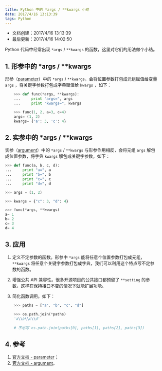 ```yaml
---
title: Python 中的 *args / **kwargs 小结
date: 2017/4/16 13:13:39
tags: Python
---
```


- 文档创建：2017/4/16 13:13:39
- 最后更新：2017/4/16 14:02:50

Python 代码中经常出现 `*args` / `**kwargs` 的函数，这里对它们的用法做个小结。

<!-- more -->

## 1. 形参中的 \*args / **kwargs ##

形参（[parameter](https://docs.python.org/2.7/glossary.html#term-parameter)）中的 `*args` / `**kwargs`，会将位置参数打包成元组赋值给变量 `args` ，将关键字参数打包成字典赋值给 `kwargs` ，如下：

``` Python
    >>> def func(*args, **kwargs):
    ...     print "args=", args
    ...     print "kwargs=", kwargs

    >>> func(1, 2, a=3, c=4)
    args= (1, 2)
    kwargs= {'a': 3, 'c': 4}
```

## 2. 实参中的 \*args / **kwargs ##

实参（[argument](https://docs.python.org/2.7/glossary.html#term-argument)）中的 `*args` / `**kwargs` 与形参作用相反，会将元组 `args` 解包成位置参数，将字典 `kwargs` 解包成关键字参数，如下：

``` Python
>>> def func(a, b, c, d):
...     print "a=", a
...     print "b=", b
...     print "c=", c
...     print "d=", d

>>> args = (1, 2)

>>> kwargs = {"c": 3, "d": 4}

>>> func(*args, **kwargs)
a= 1
b= 2
c= 3
d= 4
```

## 3. 应用 ##

1. 定义不定参数的函数。形参中 `*args` 能将任意个位置参数打包成元组，`**kwargs` 将任意个关键字参数打包成字典，我们可以利用这个特点写不定参数的函数。

2. 增强公共 API 兼容性。很多开源项目的公共接口都预留了 `**setting` 的参数，这样在保持接口不变的情况下就能扩展功能。

3. 简化函数调用。如下：

``` Python
    >>> paths = ["a", "b", "c", "d"]
    
    >>> os.path.join(*paths)
    'a\\b\\c\\d'
    
    # 不必写 os.path.join(paths[0], paths[1], paths[2], paths[3])
```

## 4. 参考 ##

1. [官方文档 - parameter](https://docs.python.org/2.7/glossary.html#term-parameter)；
2. [官方文档 - argument](https://docs.python.org/2.7/glossary.html#term-argument)。
